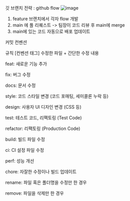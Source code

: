 깃 브랜치 전략 : github flow
![image](https://github.com/user-attachments/assets/7070baf1-ae9f-4762-b967-dbfb041ac875)

1. feature 브랜치에서 각자 flow 개발
2. main 에 풀 리퀘스트 -> 팀장이 코드 리뷰 후 main에 merge
3. main에 있는 코드 자동으로 배포 업데이트

커밋 컨벤션

규칙 [컨벤션 태그] 수정한 파일 + 간단한 수정 내용 

feat: 새로운 기능 추가

fix: 버그 수정

docs: 문서 수정

style: 코드 스타일 변경 (코드 포매팅, 세미콜론 누락 등)

design: 사용자 UI 디자인 변경 (CSS 등)

test: 테스트 코드, 리팩토링 (Test Code)

refactor: 리팩토링 (Production Code)

build: 빌드 파일 수정

ci: CI 설정 파일 수정

perf: 성능 개선

chore: 자잘한 수정이나 빌드 업데이트

rename: 파일 혹은 폴더명을 수정만 한 경우

remove: 파일을 삭제만 한 경우

